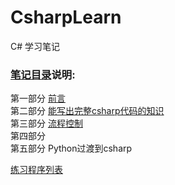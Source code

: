 # CsharpLearn
C# 学习笔记

### [笔记目录](csharp笔记-000目录.md)说明:

第一部分 [前言](csharp笔记-000目录.md#前言部分)  
第二部分 [能写出完整csharp代码的知识](csharp笔记-000目录.md#第一部分)  
第三部分 [流程控制](csharp笔记-000目录.md#第二部分)  
第四部分   
第五部分 Python过渡到csharp

[练习程序列表](csharp笔记-000目录.md#练习程序列表)